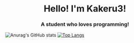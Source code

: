 <h1 align="center">Hello! I'm Kakeru3!</h1>
<h3 align="center">A student who loves programming!</h3>

![Anurag's GitHub stats](https://github-readme-stats.vercel.app/api?username=Kakeru3&show_icons=true)
[![Top Langs](https://github-readme-stats.vercel.app/api/top-langs/?username=Kakeru3)](https://github.com/anuraghazra/github-readme-stats)
